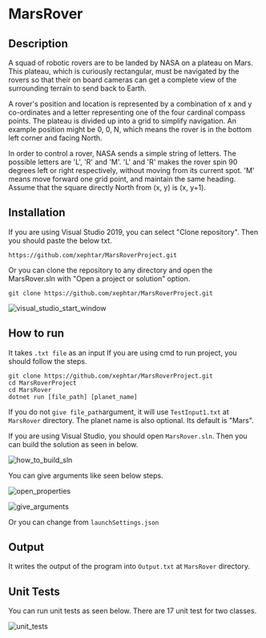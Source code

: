 # MarsRover

## Description

A squad of robotic rovers are to be landed by NASA on a plateau on Mars. This plateau, which is
curiously rectangular, must be navigated by the rovers so that their on board cameras can get a
complete view of the surrounding terrain to send back to Earth.

A rover's position and location is represented by a combination of x and y co-ordinates and a letter
representing one of the four cardinal compass points. The plateau is divided up into a grid to
simplify navigation. An example position might be 0, 0, N, which means the rover is in the bottom
left corner and facing North.

In order to control a rover, NASA sends a simple string of letters. The possible letters are 'L', 'R' and
'M'. 'L' and 'R' makes the rover spin 90 degrees left or right respectively, without moving from its
current spot. 'M' means move forward one grid point, and maintain the same heading.
Assume that the square directly North from (x, y) is (x, y+1).


## Installation

If you are using Visual Studio 2019, you can select "Clone repository". Then you should paste the below txt.

```console
https://github.com/xephtar/MarsRoverProject.git
```

Or you can clone the repository to any directory and open the MarsRover.sln with "Open a project or solution" option.

```console
git clone https://github.com/xephtar/MarsRoverProject.git
```

![visual_studio_start_window](https://devblogs.microsoft.com/visualstudio/wp-content/uploads/sites/4/2019/05/Visual-Studio-2019-Start-Window.png)

## How to run

It takes `.txt file` as an input
If you are using cmd to run project, you should follow the steps.

```console
git clone https://github.com/xephtar/MarsRoverProject.git
cd MarsRoverProject
cd MarsRover
dotnet run [file_path] [planet_name]
```
If you do not `give file_path`argument, it will use `TestInput1.txt` at `MarsRover` directory.
The planet name is also optional. Its default is "Mars".

If you are using Visual Studio, you should open `MarsRover.sln`.
Then you can build the solution as seen in below.

![how_to_build_sln](https://i.ibb.co/WDwgz63/build.jpg)

You can give arguments like seen below steps.

![open_properties](https://i.ibb.co/hRXfQmP/argument.jpg)

![give_arguments](https://i.ibb.co/zmhPYs0/argument1.jpg)

Or you can change from `launchSettings.json`

## Output

It writes the output of the program into `Output.txt` at `MarsRover` directory.

## Unit Tests

You can run unit tests as seen below.
There are 17 unit test for two classes.

![unit_tests](https://i.ibb.co/x3XcfHL/unit.jpg)

